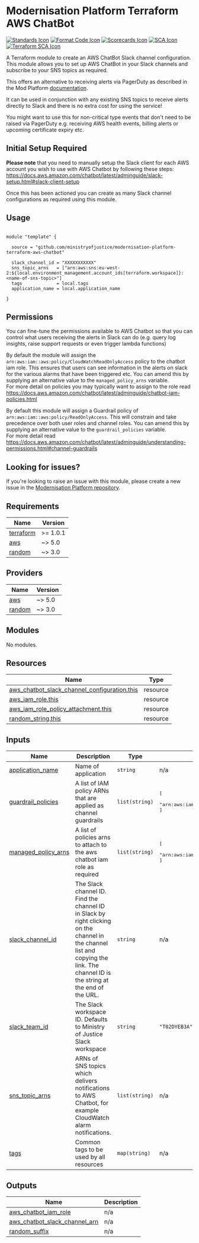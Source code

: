 # Modernisation Platform Terraform AWS ChatBot 

[![Standards Icon]][Standards Link] [![Format Code Icon]][Format Code Link] [![Scorecards Icon]][Scorecards Link] [![SCA Icon]][SCA Link] [![Terraform SCA Icon]][Terraform SCA Link]

A Terraform module to create an AWS ChatBot Slack channel configuration. This module allows you to set up AWS ChatBot in your Slack channels and subscribe to your SNS topics as required.

This offers an alternative to receiving alerts via PagerDuty as described in the Mod Platform [documentation](https://user-guide.modernisation-platform.service.justice.gov.uk/user-guide/integrating-alarms-with-pagerduty-with-slack.html#integrating-cloudwatch-alarms-with-pagerduty-and-slack).

It can be used in conjunction with any existing SNS topics to receive alerts directly to Slack and there is no extra cost for using the service!

You might want to use this for non-critical type events that don't need to be raised via PagerDuty e.g. receiving AWS health events, billing alerts or upcoming certificate expiry etc.

## Initial Setup Required

**Please note** that you need to manually setup the Slack client for each AWS account you wish to use with AWS Chatbot by following these steps: https://docs.aws.amazon.com/chatbot/latest/adminguide/slack-setup.html#slack-client-setup

Once this has been actioned you can create as many Slack channel configurations as required using this module.

## Usage

```hcl

module "template" {

  source = "github.com/ministryofjustice/modernisation-platform-terraform-aws-chatbot"

  slack_channel_id = "XXXXXXXXXXX"
  sns_topic_arns   = ["arn:aws:sns:eu-west-2:${local.environment_management.account_ids[terraform.workspace]}:<name-of-sns-topic>"]
  tags             = local.tags
  application_name = local.application_name

}

```

## Permissions

You can fine-tune the permissions available to AWS Chatbot so that you can control what users receiving the alerts in Slack can do (e.g. query log insights, raise support requests or even trigger lambda functions)

By default the module will assign the `arn:aws:iam::aws:policy/CloudWatchReadOnlyAccess` policy to the chatbot iam role. This ensures that users can see information in the alerts on slack for the various alarms that have been triggered etc. You can amend this by supplying an alternative value to the `managed_policy_arns` variable.  
For more detail on policies you may typically want to assign to the role read https://docs.aws.amazon.com/chatbot/latest/adminguide/chatbot-iam-policies.html  

By default this module will assign a Guardrail policy of `arn:aws:iam::aws:policy/ReadOnlyAccess`. This will constrain and take precedence over both user roles and channel roles. You can amend this by supplying an alternative value to the `guardrail_policies` variable.  
For more detail read https://docs.aws.amazon.com/chatbot/latest/adminguide/understanding-permissions.html#channel-guardrails   

<!--- BEGIN_TF_DOCS --->


<!--- END_TF_DOCS --->

## Looking for issues?
If you're looking to raise an issue with this module, please create a new issue in the [Modernisation Platform repository](https://github.com/ministryofjustice/modernisation-platform/issues).

<!-- BEGIN_TF_DOCS -->
## Requirements

| Name | Version |
|------|---------|
| <a name="requirement_terraform"></a> [terraform](#requirement\_terraform) | >= 1.0.1 |
| <a name="requirement_aws"></a> [aws](#requirement\_aws) | ~> 5.0 |
| <a name="requirement_random"></a> [random](#requirement\_random) | ~> 3.0 |

## Providers

| Name | Version |
|------|---------|
| <a name="provider_aws"></a> [aws](#provider\_aws) | ~> 5.0 |
| <a name="provider_random"></a> [random](#provider\_random) | ~> 3.0 |

## Modules

No modules.

## Resources

| Name | Type |
|------|------|
| [aws_chatbot_slack_channel_configuration.this](https://registry.terraform.io/providers/hashicorp/aws/latest/docs/resources/chatbot_slack_channel_configuration) | resource |
| [aws_iam_role.this](https://registry.terraform.io/providers/hashicorp/aws/latest/docs/resources/iam_role) | resource |
| [aws_iam_role_policy_attachment.this](https://registry.terraform.io/providers/hashicorp/aws/latest/docs/resources/iam_role_policy_attachment) | resource |
| [random_string.this](https://registry.terraform.io/providers/hashicorp/random/latest/docs/resources/string) | resource |

## Inputs

| Name | Description | Type | Default | Required |
|------|-------------|------|---------|:--------:|
| <a name="input_application_name"></a> [application\_name](#input\_application\_name) | Name of application | `string` | n/a | yes |
| <a name="input_guardrail_policies"></a> [guardrail\_policies](#input\_guardrail\_policies) | A list of IAM policy ARNs that are applied as channel guardrails | `list(string)` | <pre>[<br/>  "arn:aws:iam::aws:policy/ReadOnlyAccess"<br/>]</pre> | no |
| <a name="input_managed_policy_arns"></a> [managed\_policy\_arns](#input\_managed\_policy\_arns) | A list of policies arns to attach to the aws chatbot iam role as required | `list(string)` | <pre>[<br/>  "arn:aws:iam::aws:policy/CloudWatchReadOnlyAccess"<br/>]</pre> | no |
| <a name="input_slack_channel_id"></a> [slack\_channel\_id](#input\_slack\_channel\_id) | The Slack channel ID. Find the channel ID in Slack by right clicking on the channel in the channel list and copying the link. The channel ID is the string at the end of the URL. | `string` | n/a | yes |
| <a name="input_slack_team_id"></a> [slack\_team\_id](#input\_slack\_team\_id) | The Slack workspace ID. Defaults to Ministry of Justice Slack workspace | `string` | `"T02DYEB3A"` | no |
| <a name="input_sns_topic_arns"></a> [sns\_topic\_arns](#input\_sns\_topic\_arns) | ARNs of SNS topics which delivers notifications to AWS Chatbot, for example CloudWatch alarm notifications. | `list(string)` | n/a | yes |
| <a name="input_tags"></a> [tags](#input\_tags) | Common tags to be used by all resources | `map(string)` | n/a | yes |

## Outputs

| Name | Description |
|------|-------------|
| <a name="output_aws_chatbot_iam_role"></a> [aws\_chatbot\_iam\_role](#output\_aws\_chatbot\_iam\_role) | n/a |
| <a name="output_aws_chatbot_slack_channel_arn"></a> [aws\_chatbot\_slack\_channel\_arn](#output\_aws\_chatbot\_slack\_channel\_arn) | n/a |
| <a name="output_random_suffix"></a> [random\_suffix](#output\_random\_suffix) | n/a |
<!-- END_TF_DOCS -->

[Standards Link]: https://github-community.service.justice.gov.uk/repository-standards/modernisation-platform-terraform-aws-chatbot "Repo standards badge."
[Standards Icon]: https://github-community.service.justice.gov.uk/repository-standards/api/modernisation-platform-terraform-aws-chatbot/badge
[Format Code Icon]: https://img.shields.io/github/actions/workflow/status/ministryofjustice/modernisation-platform-terraform-aws-chatbot/format-code.yml?labelColor=231f20&style=for-the-badge&label=Formate%20Code
[Format Code Link]: https://github.com/ministryofjustice/modernisation-platform-terraform-aws-chatbot/actions/workflows/format-code.yml
[Scorecards Icon]: https://img.shields.io/github/actions/workflow/status/ministryofjustice/modernisation-platform-terraform-aws-chatbot/scorecards.yml?branch=main&labelColor=231f20&style=for-the-badge&label=Scorecards
[Scorecards Link]: https://github.com/ministryofjustice/modernisation-platform-terraform-aws-chatbot/actions/workflows/scorecards.yml
[SCA Icon]: https://img.shields.io/github/actions/workflow/status/ministryofjustice/modernisation-platform-terraform-aws-chatbot/code-scanning.yml?branch=main&labelColor=231f20&style=for-the-badge&label=Secure%20Code%20Analysis
[SCA Link]: https://github.com/ministryofjustice/modernisation-platform-terraform-aws-chatbot/actions/workflows/code-scanning.yml
[Terraform SCA Icon]: https://img.shields.io/github/actions/workflow/status/ministryofjustice/modernisation-platform-terraform-aws-chatbot/code-scanning.yml?branch=main&labelColor=231f20&style=for-the-badge&label=Terraform%20Static%20Code%20Analysis
[Terraform SCA Link]: https://github.com/ministryofjustice/modernisation-platform-terraform-aws-chatbot/actions/workflows/terraform-static-analysis.yml
